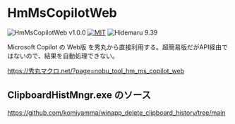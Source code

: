 # HmMsCopilotWeb

![HmMsCopilotWeb v1.0.0](https://img.shields.io/badge/HmMsCopilotWeb-v1.0.0-6479ff.svg)
[![MIT](https://img.shields.io/badge/license-MIT-blue.svg?style=flat)](LICENSE)
![Hidemaru 9.39](https://img.shields.io/badge/Hidemaru-v9.39-6479ff.svg)

Microsoft Copilot の Web版 を秀丸から直接利用する。超簡易版だがAPI経由ではないので、結果を自動処理できない。

https://秀丸マクロ.net/?page=nobu_tool_hm_ms_copilot_web

## ClipboardHistMngr.exe のソース

https://github.com/komiyamma/winapp_delete_clipboard_history/tree/main